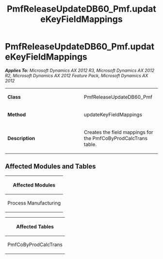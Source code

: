 ﻿---
title: PmfReleaseUpdateDB60_Pmf.updateKeyFieldMappings
TOCTitle: PmfReleaseUpdateDB60_Pmf.updateKeyFieldMappings
ms:assetid: ad77f69e-dedf-e2c2-acfb-2dae3fe71dba
ms:mtpsurl: https://msdn.microsoft.com/en-us/library/JJ686519(v=AX.60)
ms:contentKeyID: 49710474
ms.date: 05/18/2015
mtps_version: v=AX.60
---

# PmfReleaseUpdateDB60\_Pmf.updateKeyFieldMappings 


_**Applies To:** Microsoft Dynamics AX 2012 R3, Microsoft Dynamics AX 2012 R2, Microsoft Dynamics AX 2012 Feature Pack, Microsoft Dynamics AX 2012_

<table>
<colgroup>
<col style="width: 50%" />
<col style="width: 50%" />
</colgroup>
<tbody>
<tr class="odd">
<td><p><strong>Class</strong></p></td>
<td><p>PmfReleaseUpdateDB60_Pmf</p></td>
</tr>
<tr class="even">
<td><p><strong>Method</strong></p></td>
<td><p>updateKeyFieldMappings</p></td>
</tr>
<tr class="odd">
<td><p><strong>Description</strong></p></td>
<td><p>Creates the field mappings for the PmfCoByProdCalcTrans table.</p></td>
</tr>
</tbody>
</table>


## Affected Modules and Tables

<table>
<colgroup>
<col style="width: 100%" />
</colgroup>
<thead>
<tr class="header">
<th><p>Affected Modules</p></th>
</tr>
</thead>
<tbody>
<tr class="odd">
<td><p>Process Manufacturing</p></td>
</tr>
</tbody>
</table>


<table>
<colgroup>
<col style="width: 100%" />
</colgroup>
<thead>
<tr class="header">
<th><p>Affected Tables</p></th>
</tr>
</thead>
<tbody>
<tr class="odd">
<td><p>PmfCoByProdCalcTrans</p></td>
</tr>
</tbody>
</table>

  


